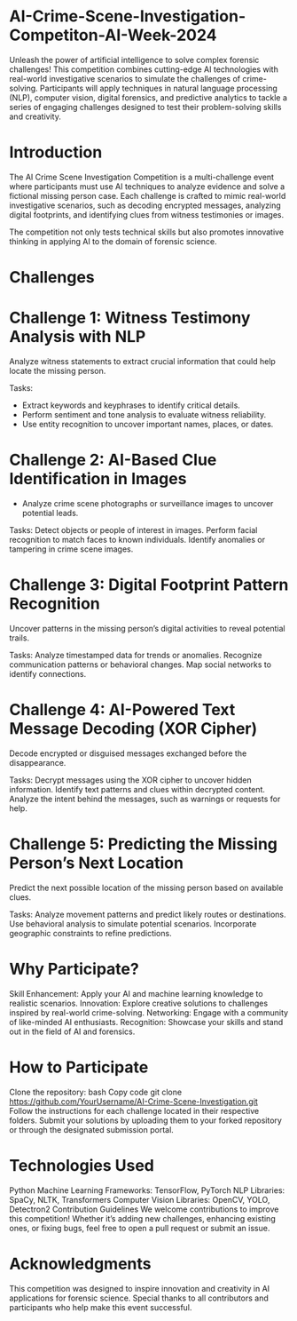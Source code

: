 # AI-Crime-Scene-Investigation-Competiton-AI-Week-2024
Unleash the power of artificial intelligence to solve complex forensic challenges! This competition combines cutting-edge AI technologies with real-world investigative scenarios to simulate the challenges of crime-solving. Participants will apply techniques in natural language processing (NLP), computer vision, digital forensics, and predictive analytics to tackle a series of engaging challenges designed to test their problem-solving skills and creativity.

# Introduction
The AI Crime Scene Investigation Competition is a multi-challenge event where participants must use AI techniques to analyze evidence and solve a fictional missing person case. Each challenge is crafted to mimic real-world investigative scenarios, such as decoding encrypted messages, analyzing digital footprints, and identifying clues from witness testimonies or images.

The competition not only tests technical skills but also promotes innovative thinking in applying AI to the domain of forensic science.

# Challenges

# Challenge 1: Witness Testimony Analysis with NLP
Analyze witness statements to extract crucial information that could help locate the missing person.

Tasks:
- Extract keywords and keyphrases to identify critical details.
- Perform sentiment and tone analysis to evaluate witness reliability.
- Use entity recognition to uncover important names, places, or dates.

# Challenge 2: AI-Based Clue Identification in Images
- Analyze crime scene photographs or surveillance images to uncover potential leads.

Tasks:
Detect objects or people of interest in images.
Perform facial recognition to match faces to known individuals.
Identify anomalies or tampering in crime scene images.

# Challenge 3: Digital Footprint Pattern Recognition
Uncover patterns in the missing person’s digital activities to reveal potential trails.

Tasks:
Analyze timestamped data for trends or anomalies.
Recognize communication patterns or behavioral changes.
Map social networks to identify connections.

# Challenge 4: AI-Powered Text Message Decoding (XOR Cipher)
Decode encrypted or disguised messages exchanged before the disappearance.

Tasks:
Decrypt messages using the XOR cipher to uncover hidden information.
Identify text patterns and clues within decrypted content.
Analyze the intent behind the messages, such as warnings or requests for help.

# Challenge 5: Predicting the Missing Person’s Next Location
Predict the next possible location of the missing person based on available clues.

Tasks:
Analyze movement patterns and predict likely routes or destinations.
Use behavioral analysis to simulate potential scenarios.
Incorporate geographic constraints to refine predictions.

# Why Participate?
Skill Enhancement: Apply your AI and machine learning knowledge to realistic scenarios.
Innovation: Explore creative solutions to challenges inspired by real-world crime-solving.
Networking: Engage with a community of like-minded AI enthusiasts.
Recognition: Showcase your skills and stand out in the field of AI and forensics.

# How to Participate
Clone the repository:
bash
Copy code
git clone https://github.com/YourUsername/AI-Crime-Scene-Investigation.git  
Follow the instructions for each challenge located in their respective folders.
Submit your solutions by uploading them to your forked repository or through the designated submission portal.

# Technologies Used
Python
Machine Learning Frameworks: TensorFlow, PyTorch
NLP Libraries: SpaCy, NLTK, Transformers
Computer Vision Libraries: OpenCV, YOLO, Detectron2
Contribution Guidelines
We welcome contributions to improve this competition! Whether it’s adding new challenges, enhancing existing ones, or fixing bugs, feel free to open a pull request or submit an issue.

# Acknowledgments
This competition was designed to inspire innovation and creativity in AI applications for forensic science. Special thanks to all contributors and participants who help make this event successful.
